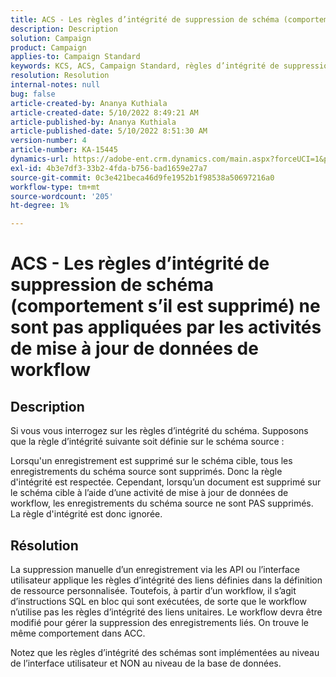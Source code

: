 ```yaml
---
title: ACS - Les règles d’intégrité de suppression de schéma (comportement s’il est supprimé) ne sont pas appliquées par les activités de mise à jour de données de workflow
description: Description
solution: Campaign
product: Campaign
applies-to: Campaign Standard
keywords: KCS, ACS, Campaign Standard, règles d’intégrité de suppression, comportement en cas de suppression, workflow, mise à jour de données
resolution: Resolution
internal-notes: null
bug: false
article-created-by: Ananya Kuthiala
article-created-date: 5/10/2022 8:49:21 AM
article-published-by: Ananya Kuthiala
article-published-date: 5/10/2022 8:51:30 AM
version-number: 4
article-number: KA-15445
dynamics-url: https://adobe-ent.crm.dynamics.com/main.aspx?forceUCI=1&pagetype=entityrecord&etn=knowledgearticle&id=01894013-3ed0-ec11-a7b5-0022480a8e40
exl-id: 4b3e7df3-33b2-4fda-b756-bad1659e27a7
source-git-commit: 0c3e421beca46d9fe1952b1f98538a50697216a0
workflow-type: tm+mt
source-wordcount: '205'
ht-degree: 1%

---
```


# ACS - Les règles d’intégrité de suppression de schéma (comportement s’il est supprimé) ne sont pas appliquées par les activités de mise à jour de données de workflow

## Description


Si vous vous interrogez sur les règles d’intégrité du schéma. Supposons que la règle d’intégrité suivante soit définie sur le schéma source :



Lorsqu&#39;un enregistrement est supprimé sur le schéma cible, tous les enregistrements du schéma source sont supprimés. Donc la règle d&#39;intégrité est respectée. Cependant, lorsqu’un document est supprimé sur le schéma cible à l’aide d’une activité de mise à jour de données de workflow, les enregistrements du schéma source ne sont PAS supprimés. La règle d&#39;intégrité est donc ignorée.


## Résolution


La suppression manuelle d’un enregistrement via les API ou l’interface utilisateur applique les règles d’intégrité des liens définies dans la définition de ressource personnalisée. Toutefois, à partir d’un workflow, il s’agit d’instructions SQL en bloc qui sont exécutées, de sorte que le workflow n’utilise pas les règles d’intégrité des liens unitaires. Le workflow devra être modifié pour gérer la suppression des enregistrements liés. On trouve le même comportement dans ACC.

Notez que les règles d’intégrité des schémas sont implémentées au niveau de l’interface utilisateur et NON au niveau de la base de données.
